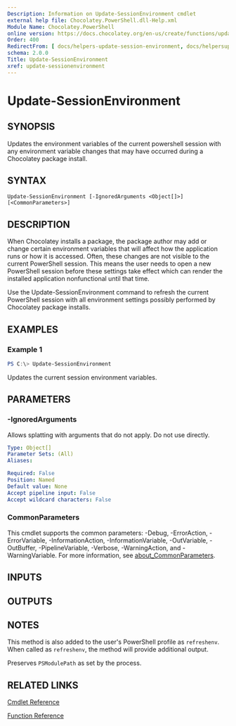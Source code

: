 ```yaml
---
Description: Information on Update-SessionEnvironment cmdlet
external help file: Chocolatey.PowerShell.dll-Help.xml
Module Name: Chocolatey.PowerShell
online version: https://docs.chocolatey.org/en-us/create/functions/update-sessionenvironment
Order: 400
RedirectFrom: [ docs/helpers-update-session-environment, docs/helpersupdatesessionenvironment ]
schema: 2.0.0
Title: Update-SessionEnvironment
xref: update-sessionenvironment
---
```


# Update-SessionEnvironment

## SYNOPSIS
Updates the environment variables of the current powershell session with any environment variable changes that may have occurred during a Chocolatey package install.

## SYNTAX

```
Update-SessionEnvironment [-IgnoredArguments <Object[]>] [<CommonParameters>]
```

## DESCRIPTION
When Chocolatey installs a package, the package author may add or change certain environment variables that will affect how the application runs or how it is accessed.
Often, these changes are not visible to the current PowerShell session.
This means the user needs to open a new PowerShell session before these settings take effect which can render the installed application nonfunctional until that time.

Use the Update-SessionEnvironment command to refresh the current PowerShell session with all environment settings possibly performed by Chocolatey package installs.

## EXAMPLES

### Example 1
```powershell
PS C:\> Update-SessionEnvironment
```

Updates the current session environment variables.

## PARAMETERS

### -IgnoredArguments
Allows splatting with arguments that do not apply. Do not use directly.

```yaml
Type: Object[]
Parameter Sets: (All)
Aliases:

Required: False
Position: Named
Default value: None
Accept pipeline input: False
Accept wildcard characters: False
```

### CommonParameters
This cmdlet supports the common parameters: -Debug, -ErrorAction, -ErrorVariable, -InformationAction, -InformationVariable, -OutVariable, -OutBuffer, -PipelineVariable, -Verbose, -WarningAction, and -WarningVariable. For more information, see [about_CommonParameters](http://go.microsoft.com/fwlink/?LinkID=113216).

## INPUTS

## OUTPUTS

## NOTES

This method is also added to the user's PowerShell profile as `refreshenv`. When called as `refreshenv`, the method will provide additional output.

Preserves `PSModulePath` as set by the process.

## RELATED LINKS

[Cmdlet Reference](xref:powershell-cmdlet-reference)

[Function Reference](xref:powershell-reference)